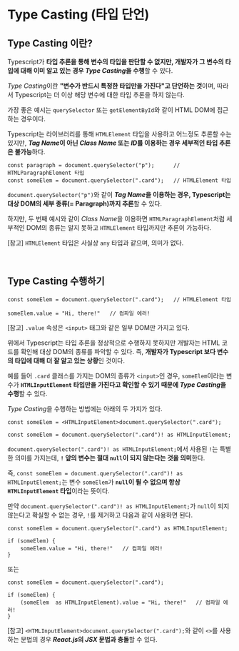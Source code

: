# Type Casting (타입 단언)

## Type Casting 이란?

Typescript가 **타입 추론을 통해 변수의 타입을 판단할 수 없지만, 개발자가 그 변수의 타입에 대해 이미 알고 있는 경우 *Type Casting*을 수행**할 수 있다.

*Type Casting*이란 **"변수가 반드시 특정한 타입만을 가진다"고 단언하는 것**이며, 따라서 Typescript는 더 이상 해당 변수에 대한 타입 추론을 하지 않는다.  

가장 좋은 예시는 `querySelector` 또는 `getElementById`와 같이 HTML DOM에 접근하는 경우이다. 

Typescript는 라이브러리를 통해 `HTMLElement` 타입을 사용하고 어느정도 추론할 수는 있지만, ***Tag Name*이 아닌 *Class Name* 또는 *ID*를 이용하는 경우 세부적인 타입 추론은 불가능**하다.

```
const paragraph = document.querySelector("p");      // HTMLParagraphElement 타입
const someElem = document.querySelector(".card");   // HTMLElement 타입 
```

`document.querySelector("p")`와 같이 ***Tag Name*을 이용하는 경우, Typescript는 대상 DOM의 세부 종류(= Paragraph)까지 추론**할 수 있다.

하지만, 두 번째 예시와 같이 *Class Name*을 이용하면 `HTMLParagraphElement`처럼 세부적인 DOM의 종류는 알지 못하고 `HTMLElement` 타입까지만 추론이 가능하다.

[참고] `HTMLElement` 타입은 사실상 `any` 타입과 같으며, 의미가 없다.

<br>

## Type Casting 수행하기

```
const someElem = document.querySelector(".card");   // HTMLElement 타입

someElem.value = "Hi, there!"   // 컴파일 에러!
```

[참고] `.value` 속성은 `<input>` 태그와 같은 일부 DOM만 가지고 있다.

위에서 Typescript는 타입 추론을 정상적으로 수행하지 못하지만 개발자는 HTML 코드를 확인해 대상 DOM의 종류를 파악할 수 있다. 즉, **개발자가 Typescript 보다 변수의 타입에 대해 더 잘 알고 있는 상황**인 것이다.

예를 들어 `.card` 클래스를 가지는 DOM의 종류가 `<input>`인 경우, `someElem`이라는 변수가 **`HTMLInputElement` 타입만을 가진다고 확인할 수 있기 때문에 *Type Casting*을 수행**할 수 있다.

*Type Casting*을 수행하는 방법에는 아래의 두 가지가 있다.

```
const someElem = <HTMLInputElement>document.querySelector(".card");

const someElem = document.querySelector(".card")! as HTMLInputElement;
```

`document.querySelector(".card")! as HTMLInputElement;`에서 사용된 `!`는 특별한 의미를 가지는데, **`!` 앞의 변수는 절대 `null`이 되지 않는다는 것을 의미**한다.

즉, `const someElem = document.querySelector(".card")! as HTMLInputElement;`는 변수 `someElem`가 **`null`이 될 수 없으며 항상 `HTMLInputElement` 타입**이라는 뜻이다.

만약 `document.querySelector(".card")! as HTMLInputElement;`가 `null`이 되지 않는다고 확실할 수 없는 경우, `!`를 제거하고 다음과 같이 사용하면 된다.

```
const someElem = document.querySelector(".card") as HTMLInputElement;

if (someElem) {
    someElem.value = "Hi, there!"   // 컴파일 에러!
}
```

또는

```
const someElem = document.querySelector(".card");

if (someElem) {
    (someElem  as HTMLInputElement).value = "Hi, there!"   // 컴파일 에러!
}
```


[참고] `<HTMLInputElement>document.querySelector(".card");`와 같이 `<>`를 사용하는 문법의 경우 ***React.js*의 *JSX* 문법과 충돌**할 수 있다. 

